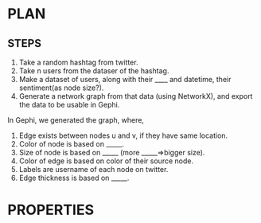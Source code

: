 # PLAN
## STEPS
1. Take a random hashtag from twitter.
2. Take n users from the dataser of the hashtag.
3. Make a dataset of users, along with their ____ and datetime, their sentiment(as node size?).
4. Generate a network graph from that data (using NetworkX), and export the data to be usable in Gephi.

In Gephi, we generated the graph, where,
1. Edge exists between nodes u and v, if they have same location.
2. Color of node is based on _____.
3. Size of node is based on _____ (more _____=>bigger size).
4. Color of edge is based on color of their source node.
5. Labels are username of each node on twitter.
6. Edge thickness is based on _____.


# PROPERTIES
